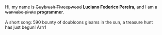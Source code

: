 Hi, my name is ~~Guybrush Threepwood~~ **Luciano Federico Pereira**, and I am a ~~wannabe pirate~~ **programmer**.<br><br>A short song: 590 bounty of doubloons gleams in the sun, a treasure hunt has just begun! Arrr!
